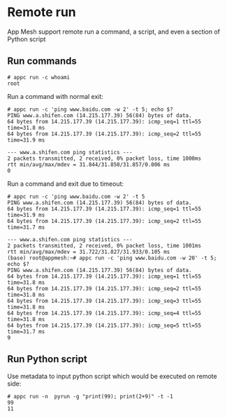 # Remote run
App Mesh support remote run a command, a script, and even a section of Python script

## Run commands
```
# appc run -c whoami
root
```

Run a command with normal exit:
```
# appc run -c 'ping www.baidu.com -w 2' -t 5; echo $?
PING www.a.shifen.com (14.215.177.39) 56(84) bytes of data.
64 bytes from 14.215.177.39 (14.215.177.39): icmp_seq=1 ttl=55 time=31.8 ms
64 bytes from 14.215.177.39 (14.215.177.39): icmp_seq=2 ttl=55 time=31.9 ms

--- www.a.shifen.com ping statistics ---
2 packets transmitted, 2 received, 0% packet loss, time 1000ms
rtt min/avg/max/mdev = 31.844/31.850/31.857/0.006 ms
0
```

Run a command and exit due to timeout:
```
# appc run -c 'ping www.baidu.com -w 2' -t 5
PING www.a.shifen.com (14.215.177.39) 56(84) bytes of data.
64 bytes from 14.215.177.39 (14.215.177.39): icmp_seq=1 ttl=55 time=31.9 ms
64 bytes from 14.215.177.39 (14.215.177.39): icmp_seq=2 ttl=55 time=31.7 ms

--- www.a.shifen.com ping statistics ---
2 packets transmitted, 2 received, 0% packet loss, time 1001ms
rtt min/avg/max/mdev = 31.722/31.827/31.933/0.105 ms
(base) root@appmesh:~# appc run -c 'ping www.baidu.com -w 20' -t 5; echo $?
PING www.a.shifen.com (14.215.177.39) 56(84) bytes of data.
64 bytes from 14.215.177.39 (14.215.177.39): icmp_seq=1 ttl=55 time=31.8 ms
64 bytes from 14.215.177.39 (14.215.177.39): icmp_seq=2 ttl=55 time=31.8 ms
64 bytes from 14.215.177.39 (14.215.177.39): icmp_seq=3 ttl=55 time=31.8 ms
64 bytes from 14.215.177.39 (14.215.177.39): icmp_seq=4 ttl=55 time=31.8 ms
64 bytes from 14.215.177.39 (14.215.177.39): icmp_seq=5 ttl=55 time=31.7 ms
9
```

## Run Python script
Use metadata to input python script which would be executed on remote side:
```
# appc run -n  pyrun -g "print(99); print(2+9)" -t -1
99
11
```
